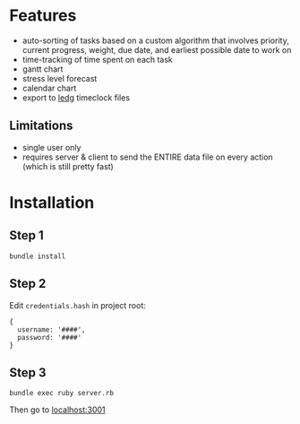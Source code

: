 # Features
- auto-sorting of tasks based on a custom algorithm that involves priority,
  current progress, weight, due date, and earliest possible date to work on
- time-tracking of time spent on each task
- gantt chart
- stress level forecast
- calendar chart
- export to [ledg](https://github.com/SitanHuang/ledg) timeclock files

## Limitations
- single user only
- requires server & client to send the ENTIRE data file on every action (which
  is still pretty fast)

# Installation

## Step 1

```
bundle install
```

## Step 2

Edit `credentials.hash` in project root:

```
{
  username: '####',
  password: '####'
}
```

## Step 3

```
bundle exec ruby server.rb
```

Then go to [localhost:3001](http://localhost:3001)
